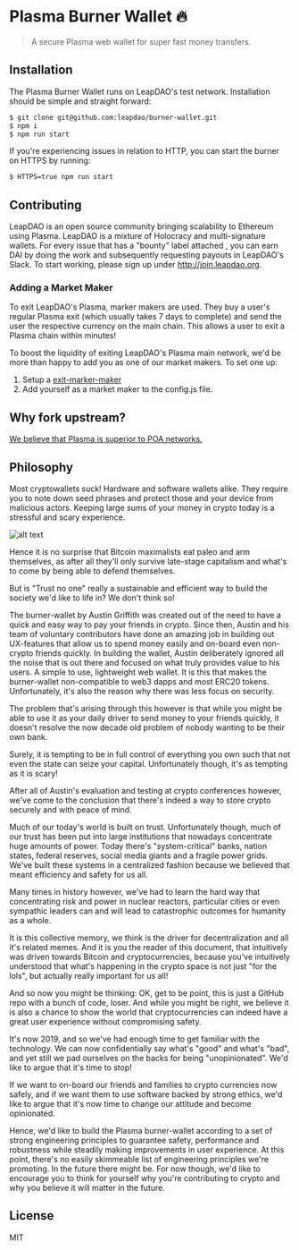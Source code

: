# Plasma Burner Wallet 🔥

> A secure Plasma web wallet for super fast money transfers.

## Installation

The Plasma Burner Wallet runs on LeapDAO's test network. Installation should be
simple and straight forward:

```bash
$ git clone git@github.com:leapdao/burner-wallet.git
$ npm i
$ npm run start
```

If you're experiencing issues in relation to HTTP, you can start the burner on
HTTPS by running:

```bash
$ HTTPS=true npm run start
```

## Contributing

LeapDAO is an open source community bringing scalability to Ethereum using
Plasma. LeapDAO is a mixture of Holocracy and multi-signature wallets. For
every issue that has a "bounty" label attached , you can earn DAI by doing the
work and subsequently requesting payouts in LeapDAO's Slack. To start working,
please sign up under http://join.leapdao.org.

### Adding a Market Maker

To exit LeapDAO's Plasma, marker makers are used. They buy a user's regular
Plasma exit (which usually takes 7 days to complete) and send the user the
respective currency on the main chain. This allows a user to exit a Plasma chain
within minutes!

To boost the liquidity of exiting LeapDAO's Plasma main network, we'd be more
than happy to add you as one of our market makers. To set one up:

1. Setup a [exit-marker-maker](https://github.com/leapdao/exit-market-maker)
1. Add yourself as a market maker to the config.js file.

## Why fork upstream?

[We believe that Plasma is superior to POA networks.](https://medium.com/@timdaub/why-you-shouldnt-ship-to-a-poa-network-7e2b5aa83aa9)

## Philosophy

Most cryptowallets suck! Hardware and software wallets alike. They require you
to note down seed phrases and protect those and your device from malicious
actors. Keeping large sums of your money in crypto today is a stressful and
scary experience.

![alt text](https://raw.githubusercontent.com/leapdao/burner-wallet/master/assets/maximalists.jpeg)

Hence it is no surprise that Bitcoin maximalists eat paleo and arm themselves,
as after all they'll only survive late-stage capitalism and what's to come by
being able to defend themselves. 

But is "Trust no one" really a sustainable and efficient way to build the
society we'd like to life in? We don't think so!

The burner-wallet by Austin Griffith was created out of the need to have a
quick and easy way to pay your friends in crypto. Since then, Austin and
his team of voluntary contributors have done an amazing job in building out
UX-features that allow us to spend money easily and on-board even non-crypto
friends quickly. In building the wallet, Austin deliberately ignored all the
noise that is out there and focused on what truly provides value to his users.
A simple to use, lightweight web wallet. It is this that makes the burner-wallet
non-compatible to web3 dapps and most ERC20 tokens. Unfortunately, it's also
the reason why there was less focus on security.

The problem that's arising through this however is that while you might
be able to use it as your daily driver to send money to your friends quickly,
it doesn't resolve the now decade old problem of nobody wanting to be their own
bank.

Surely, it is tempting to be in full control of everything you own such that
not even the state can seize your capital. Unfortunately though, it's as
tempting as it is scary!

After all of Austin's evaluation and testing at crypto conferences however,
we've come to the conclusion that there's indeed a way to store crypto securely
and with peace of mind.

Much of our today's world is built on trust. Unfortunately though, much of our
trust has been put into large institutions that nowadays concentrate huge
amounts of power. Today there's "system-critical" banks, nation states, federal
reserves, social media giants and a fragile power grids.  We've built these
systems in a centralized fashion because we believed that meant efficiency and
safety for us all.

Many times in history however, we've had to learn the hard way that
concentrating risk and power in nuclear reactors, particular cities or even
sympathic leaders can and will lead to catastrophic outcomes for humanity as a
whole.

It is this collective memory, we think is the driver for decentralization and
all it's related memes. And it is you the reader of this document, that
intuitively was driven towards Bitcoin and cryptocurrencies, because you've
intuitively understood that what's happening in the crypto space is not just
"for the lols", but actually really important for us all!

And so now you might be thinking: OK, get to be point, this is just a GitHub
repo with a bunch of code, loser. And while you might be right, we believe it
is also a chance to show the world that cryptocurrencies can indeed have a
great user experience without compromising safety.

It's now 2019, and so we've had enough time to get familiar with the
technology. We can now confidentially say what's "good" and what's "bad", and
yet still we pad ourselves on the backs for being "unopinionated". We'd like to
argue that it's time to stop!

If we want to on-board our friends and families to crypto currencies now
safely, and if we want them to use software backed by strong ethics, we'd like
to argue that it's now time to change our attitude and become opinionated.

Hence, we'd like to build the Plasma burner-wallet according to a set of strong
engineering principles to guarantee safety, performance and robustness while
steadily making improvements in user experience. At this point, there's no
easily skimmeable list of engineering principles we're promoting. In the future
there might be. For now though, we'd like to encourage you to think for
yourself why you're contributing to crypto and why you believe it will matter
in the future.

## License

MIT
